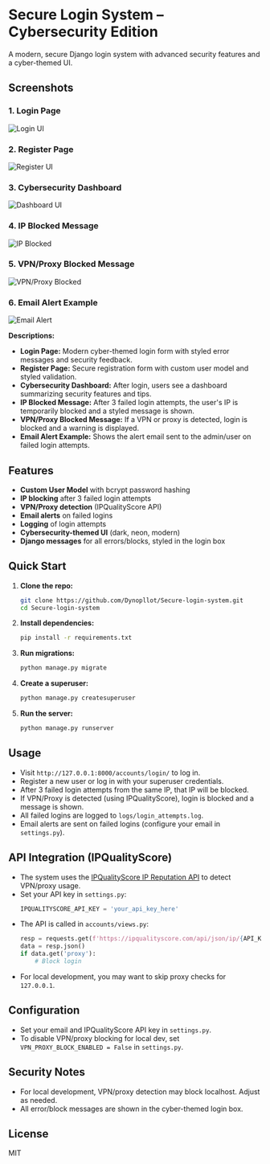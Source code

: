# Secure Login System – Cybersecurity Edition

A modern, secure Django login system with advanced security features and a cyber-themed UI.

## Screenshots

### 1. Login Page
![Login UI](screenshots/login.png)

### 2. Register Page
![Register UI](screenshots/register.png)

### 3. Cybersecurity Dashboard
![Dashboard UI](screenshots/dashboard.png)

### 4. IP Blocked Message
![IP Blocked](screenshots/ip_blocked.png)

### 5. VPN/Proxy Blocked Message
![VPN/Proxy Blocked](screenshots/vpn_blocked.png)

### 6. Email Alert Example
![Email Alert](screenshots/email_alert.png)

**Descriptions:**
- **Login Page:** Modern cyber-themed login form with styled error messages and security feedback.
- **Register Page:** Secure registration form with custom user model and styled validation.
- **Cybersecurity Dashboard:** After login, users see a dashboard summarizing security features and tips.
- **IP Blocked Message:** After 3 failed login attempts, the user's IP is temporarily blocked and a styled message is shown.
- **VPN/Proxy Blocked Message:** If a VPN or proxy is detected, login is blocked and a warning is displayed.
- **Email Alert Example:** Shows the alert email sent to the admin/user on failed login attempts.

## Features
- **Custom User Model** with bcrypt password hashing
- **IP blocking** after 3 failed login attempts
- **VPN/Proxy detection** (IPQualityScore API)
- **Email alerts** on failed logins
- **Logging** of login attempts
- **Cybersecurity-themed UI** (dark, neon, modern)
- **Django messages** for all errors/blocks, styled in the login box

## Quick Start
1. **Clone the repo:**
   ```sh
   git clone https://github.com/Dynopllot/Secure-login-system.git
   cd Secure-login-system
   ```
2. **Install dependencies:**
   ```sh
   pip install -r requirements.txt
   ```
3. **Run migrations:**
   ```sh
   python manage.py migrate
   ```
4. **Create a superuser:**
   ```sh
   python manage.py createsuperuser
   ```
5. **Run the server:**
   ```sh
   python manage.py runserver
   ```

## Usage
- Visit `http://127.0.0.1:8000/accounts/login/` to log in.
- Register a new user or log in with your superuser credentials.
- After 3 failed login attempts from the same IP, that IP will be blocked.
- If VPN/Proxy is detected (using IPQualityScore), login is blocked and a message is shown.
- All failed logins are logged to `logs/login_attempts.log`.
- Email alerts are sent on failed logins (configure your email in `settings.py`).

## API Integration (IPQualityScore)
- The system uses the [IPQualityScore IP Reputation API](https://www.ipqualityscore.com/documentation/proxy-detection/overview) to detect VPN/proxy usage.
- Set your API key in `settings.py`:
  ```python
  IPQUALITYSCORE_API_KEY = 'your_api_key_here'
  ```
- The API is called in `accounts/views.py`:
  ```python
  resp = requests.get(f'https://ipqualityscore.com/api/json/ip/{API_KEY}/{ip}', timeout=5)
  data = resp.json()
  if data.get('proxy'):
      # Block login
  ```
- For local development, you may want to skip proxy checks for `127.0.0.1`.

## Configuration
- Set your email and IPQualityScore API key in `settings.py`.
- To disable VPN/proxy blocking for local dev, set `VPN_PROXY_BLOCK_ENABLED = False` in `settings.py`.

## Security Notes
- For local development, VPN/proxy detection may block localhost. Adjust as needed.
- All error/block messages are shown in the cyber-themed login box.

## License
MIT